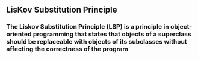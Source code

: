 ## LisKov Substitution Principle

### The Liskov Substitution Principle (LSP) is a principle in object-oriented programming that states that objects of a superclass should be replaceable with objects of its subclasses without affecting the correctness of the program
